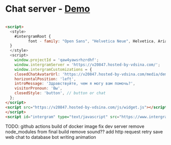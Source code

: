 # Chat server - [Demo](https://ivanalekseevichpopov.github.io/web-chat/)

```html

<script>
  <style>
    #intergramRoot {
          font - family: "Open Sans", "Helvetica Neue", Helvetica, Arial, sans-serif;
  }
  </style>
  <script>
    window.projectId = 'qaw4yawsrhzrdhf';
    window.intergramServer = 'https://v20847.hosted-by-vdsina.com/';
    window.intergramCustomizations = {
    closedChatAvatarUrl: 'https://v20847.hosted-by-vdsina.com/media/demo_avatar.png',
    horizontalPosition: 'left',
    introMessage: 'Здравствуйте, чем я могу вам помочь?',
    visitorPronoun: 'Вы',
    closedStyle: 'button', // button or chat
  };
</script>
<script src="https://v20847.hosted-by-vdsina.com/js/widget.js"></script>
</script>
<script id="intergram" type="text/javascript" src="https://www.intergram.xyz/js/widget.js"></script>
```

TODO:
github actions build of docker image
fix dev server
remove node_modules from final build
remove sound??
add http request retry
save web chat to database
bot writing animation

